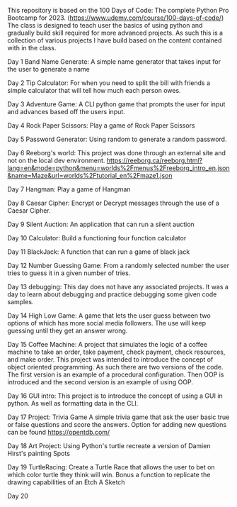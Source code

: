 This repository is based on the 100 Days of Code: The complete Python Pro Bootcamp for 2023. (https://www.udemy.com/course/100-days-of-code/) 
The class is designed to teach user the basics of using python and gradually build skill required for more advanced projects.
As such this is a collection of various projects I have build based on the content contained with in the class. 

Day 1 Band Name Generate:
A simple name generator that takes input for the user to generate a name

Day 2 Tip Calculator: 
For when you need to split the bill with friends a simple calculator that will tell how much each person owes. 

Day 3 Adventure Game:
A CLI python game that prompts the user for input and advances based off the users input. 

Day 4 Rock Paper Scissors:
Play a game of Rock Paper Scissors

Day 5 Password Generator:
Using random to generate a random password. 

Day 6 Reeborg's world:
This project was done through an external site and not on the local dev environment.
https://reeborg.ca/reeborg.html?lang=en&mode=python&menu=worlds%2Fmenus%2Freeborg_intro_en.json&name=Maze&url=worlds%2Ftutorial_en%2Fmaze1.json

Day 7 Hangman:
Play a game of Hangman

Day 8 Caesar Cipher:
Encrypt or Decrypt messages through the use of a Caesar Cipher.

Day 9 Silent Auction:
An application that can run a silent auction

Day 10 Calculator:
Build a functioning four function calculator

Day 11 BlackJack: 
A function that can run a game of black jack

Day 12 Number Guessing Game:
From a randomly selected number the user tries to guess it in a given number of tries. 

Day 13 debugging:
This day does not have any associated projects. It was a day to learn about debugging and practice debugging some given code samples. 

Day 14 High Low Game:
A game that lets the user guess between two options of which has more social media followers. The use will keep guessing until they get an answer wrong. 

Day 15 Coffee Machine:
A project that simulates the logic of a coffee machine to take an order, take payment, check payment, check resources, and make order.
This project was intended to introduce the concept of object oriented programming. As such there are two versions of the code.
The first version is an example of a procedural configuration. Then OOP is introduced and the second version is an example of using OOP. 

Day 16 GUI intro:
This project is to introduce the concept of using a GUI in python. As well as formatting data in the CLI. 

Day 17 Project:
Trivia Game
A simple trivia game that ask the user basic true or false questions and score the answers. 
Option for adding new questions can be found https://opentdb.com/

Day 18 Art Project:
Using Python's turtle recreate a version of Damien Hirst's painting Spots

Day 19 TurtleRacing:
Create a Turtle Race that allows the user to bet on which color turtle they think will win. 
Bonus a function to replicate the drawing capabilities of an Etch A Sketch 

Day 20